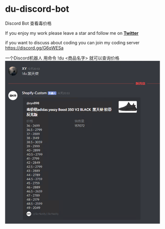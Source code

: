 # du-discord-bot
 Discord Bot 查看毒价格
 
 If you enjoy my work please leave a star and follow me on **[Twitter](https://twitter.com/zyx898)**

if you want to discuss about coding you can join my coding server https://discord.gg/G6qWESa

一个Discord机器人 用命令 !du <商品名字> 就可以查询价格
<img src='example.png'>
